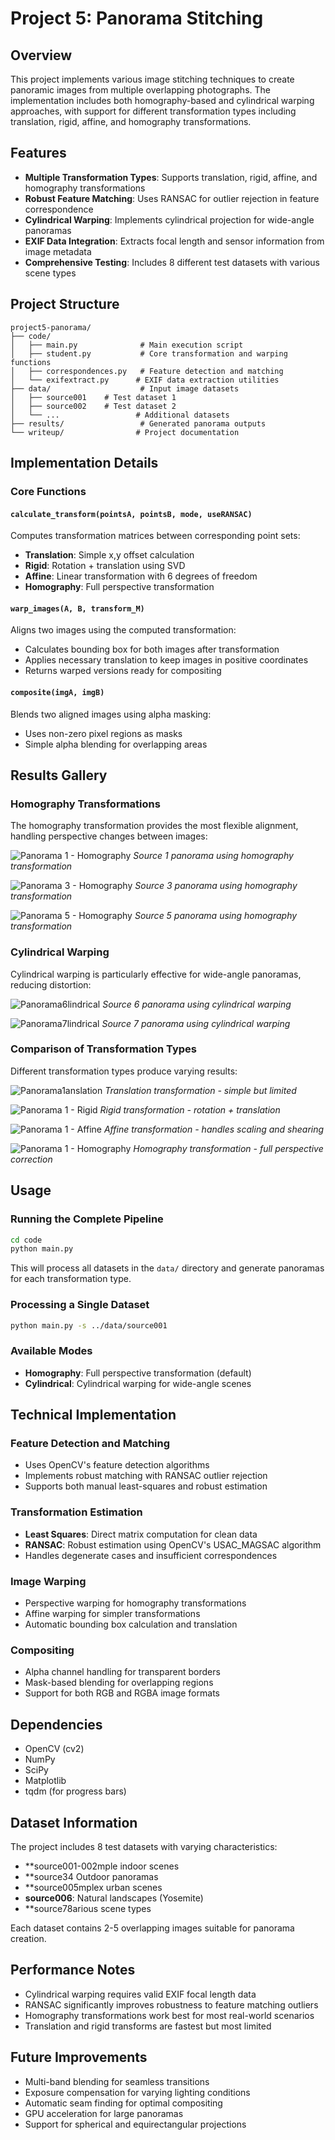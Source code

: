 # Project 5: Panorama Stitching

## Overview

This project implements various image stitching techniques to create panoramic images from multiple overlapping photographs. The implementation includes both homography-based and cylindrical warping approaches, with support for different transformation types including translation, rigid, affine, and homography transformations.

## Features

- **Multiple Transformation Types**: Supports translation, rigid, affine, and homography transformations
- **Robust Feature Matching**: Uses RANSAC for outlier rejection in feature correspondence
- **Cylindrical Warping**: Implements cylindrical projection for wide-angle panoramas
- **EXIF Data Integration**: Extracts focal length and sensor information from image metadata
- **Comprehensive Testing**: Includes 8 different test datasets with various scene types

## Project Structure

```
project5-panorama/
├── code/
│   ├── main.py              # Main execution script
│   ├── student.py           # Core transformation and warping functions
│   ├── correspondences.py   # Feature detection and matching
│   └── exifextract.py      # EXIF data extraction utilities
├── data/                    # Input image datasets
│   ├── source001    # Test dataset 1
│   ├── source002    # Test dataset 2
│   └── ...                 # Additional datasets
├── results/                 # Generated panorama outputs
└── writeup/                # Project documentation
```

## Implementation Details

### Core Functions

#### `calculate_transform(pointsA, pointsB, mode, useRANSAC)`

Computes transformation matrices between corresponding point sets:

- **Translation**: Simple x,y offset calculation
- **Rigid**: Rotation + translation using SVD
- **Affine**: Linear transformation with 6 degrees of freedom
- **Homography**: Full perspective transformation

#### `warp_images(A, B, transform_M)`

Aligns two images using the computed transformation:

- Calculates bounding box for both images after transformation
- Applies necessary translation to keep images in positive coordinates
- Returns warped versions ready for compositing

#### `composite(imgA, imgB)`

Blends two aligned images using alpha masking:

- Uses non-zero pixel regions as masks
- Simple alpha blending for overlapping areas

## Results Gallery

### Homography Transformations

The homography transformation provides the most flexible alignment, handling perspective changes between images:

![Panorama 1 - Homography](results/panorama_1_homography.png)
_Source 1 panorama using homography transformation_

![Panorama 3 - Homography](results/panorama_3_homography.png)
_Source 3 panorama using homography transformation_

![Panorama 5 - Homography](results/panorama_5_homography.png)
_Source 5 panorama using homography transformation_

### Cylindrical Warping

Cylindrical warping is particularly effective for wide-angle panoramas, reducing distortion:

![Panorama6lindrical](results/panorama_6_cylindrical.png)
_Source 6 panorama using cylindrical warping_

![Panorama7lindrical](results/panorama_7_cylindrical.png)
_Source 7 panorama using cylindrical warping_

### Comparison of Transformation Types

Different transformation types produce varying results:

![Panorama1anslation](results/panorama_1_translation.png)
_Translation transformation - simple but limited_

![Panorama 1 - Rigid](results/panorama_1_rigid.png)
_Rigid transformation - rotation + translation_

![Panorama 1 - Affine](results/panorama_1ffine.png)
_Affine transformation - handles scaling and shearing_

![Panorama 1 - Homography](results/panorama_1_homography.png)
_Homography transformation - full perspective correction_

## Usage

### Running the Complete Pipeline

```bash
cd code
python main.py
```

This will process all datasets in the `data/` directory and generate panoramas for each transformation type.

### Processing a Single Dataset

```bash
python main.py -s ../data/source001
```

### Available Modes

- **Homography**: Full perspective transformation (default)
- **Cylindrical**: Cylindrical warping for wide-angle scenes

## Technical Implementation

### Feature Detection and Matching

- Uses OpenCV's feature detection algorithms
- Implements robust matching with RANSAC outlier rejection
- Supports both manual least-squares and robust estimation

### Transformation Estimation

- **Least Squares**: Direct matrix computation for clean data
- **RANSAC**: Robust estimation using OpenCV's USAC_MAGSAC algorithm
- Handles degenerate cases and insufficient correspondences

### Image Warping

- Perspective warping for homography transformations
- Affine warping for simpler transformations
- Automatic bounding box calculation and translation

### Compositing

- Alpha channel handling for transparent borders
- Mask-based blending for overlapping regions
- Support for both RGB and RGBA image formats

## Dependencies

- OpenCV (cv2)
- NumPy
- SciPy
- Matplotlib
- tqdm (for progress bars)

## Dataset Information

The project includes 8 test datasets with varying characteristics:

- \*\*source001-002mple indoor scenes
- \*\*source34 Outdoor panoramas
- \*\*source005mplex urban scenes
- **source006**: Natural landscapes (Yosemite)
- \*\*source78arious scene types

Each dataset contains 2-5 overlapping images suitable for panorama creation.

## Performance Notes

- Cylindrical warping requires valid EXIF focal length data
- RANSAC significantly improves robustness to feature matching outliers
- Homography transformations work best for most real-world scenarios
- Translation and rigid transforms are fastest but most limited

## Future Improvements

- Multi-band blending for seamless transitions
- Exposure compensation for varying lighting conditions
- Automatic seam finding for optimal compositing
- GPU acceleration for large panoramas
- Support for spherical and equirectangular projections
